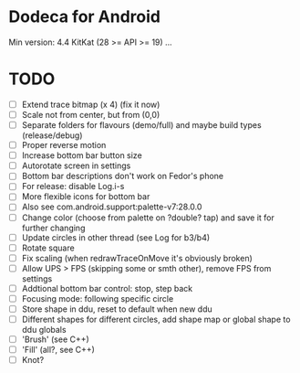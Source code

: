 # Dodeca for Android
Min version: 4.4 KitKat (28 >= API >= 19)
...
# TODO
- [ ] Extend trace bitmap (x 4) (fix it now)
- [ ] Scale not from center, but from (0,0)
- [ ] Separate folders for flavours (demo/full) and maybe build types (release/debug)
- [ ] Proper reverse motion
- [ ] Increase bottom bar button size
- [ ] Autorotate screen in settings
- [ ] Bottom bar descriptions don't work on Fedor's phone
- [ ] For release: disable Log.i-s
- [ ] More flexible icons for bottom bar
- [ ] Also see com.android.support:palette-v7:28.0.0
- [ ] Change color (choose from palette on ?double? tap) and save it for further changing
- [ ] Update circles in other thread (see Log for b3/b4)
- [ ] Rotate square
- [ ] Fix scaling (when redrawTraceOnMove it's obviously broken)
- [ ] Allow UPS > FPS (skipping some or smth other), remove FPS from settings
- [ ] Addtional bottom bar control: stop, step back
- [ ] Focusing mode: following specific circle
- [ ] Store shape in ddu, reset to default when new ddu
- [ ] Different shapes for different circles, add shape map or global shape to ddu globals
- [ ] 'Brush' (see C++)
- [ ] 'Fill' (all?, see C++)
- [ ] Knot?
